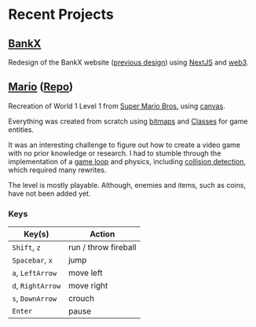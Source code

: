 # Recent Projects

## [BankX](https://bankx.io/)

Redesign of the BankX website ([previous design](/images/bankx-before.png)) using [NextJS](https://nextjs.org/docs) and [web3](https://docs.ethers.org/v6/).

## [Mario](https://jonathanrtuck.github.io/mario/) ([Repo](https://github.com/jonathanrtuck/mario))

Recreation of World 1 Level 1 from [Super Mario Bros.](https://en.wikipedia.org/wiki/Super_Mario_Bros.) using [canvas](https://developer.mozilla.org/en-US/docs/Web/HTML/Element/canvas).

Everything was created from scratch using [bitmaps](https://en.wikipedia.org/wiki/Bitmap) and [Classes](https://developer.mozilla.org/en-US/docs/Learn_web_development/Extensions/Advanced_JavaScript_objects/Classes_in_JavaScript) for game entities.

It was an interesting challenge to figure out how to create a video game with no prior knowledge or research. I had to stumble through the implementation of a [game loop](https://gameprogrammingpatterns.com/game-loop.html) and physics, including [collision detection](https://developer.mozilla.org/en-US/docs/Games/Techniques/2D_collision_detection), which required many rewrites.

The level is mostly playable. Although, enemies and items, such as coins, have not been added yet.

### Keys

| Key(s)            | Action               |
| ----------------- | -------------------- |
| `Shift`, `z`      | run / throw fireball |
| `Spacebar`, `x`   | jump                 |
| `a`, `LeftArrow`  | move left            |
| `d`, `RightArrow` | move right           |
| `s`, `DownArrow`  | crouch               |
| `Enter`           | pause                |
